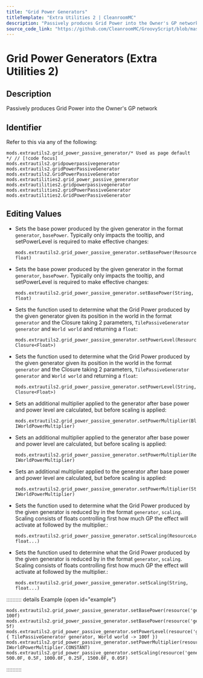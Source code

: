```yaml
---
title: "Grid Power Generators"
titleTemplate: "Extra Utilities 2 | CleanroomMC"
description: "Passively produces Grid Power into the Owner's GP network"
source_code_link: "https://github.com/CleanroomMC/GroovyScript/blob/master/src/main/java/com/cleanroommc/groovyscript/compat/mods/extrautils2/GridPowerPassiveGenerator.java"
---
```


# Grid Power Generators (Extra Utilities 2)

## Description

Passively produces Grid Power into the Owner's GP network

## Identifier

Refer to this via any of the following:

```groovy:no-line-numbers {1}
mods.extrautils2.grid_power_passive_generator/* Used as page default */ // [!code focus]
mods.extrautils2.gridpowerpassivegenerator
mods.extrautils2.gridPowerPassiveGenerator
mods.extrautils2.GridPowerPassiveGenerator
mods.extrautilities2.grid_power_passive_generator
mods.extrautilities2.gridpowerpassivegenerator
mods.extrautilities2.gridPowerPassiveGenerator
mods.extrautilities2.GridPowerPassiveGenerator
```


## Editing Values

- Sets the base power produced by the given generator in the format `generator`, `basePower`. Typically only impacts the tooltip, and setPowerLevel is required to make effective changes:

    ```groovy:no-line-numbers
    mods.extrautils2.grid_power_passive_generator.setBasePower(ResourceLocation, float)
    ```

- Sets the base power produced by the given generator in the format `generator`, `basePower`. Typically only impacts the tooltip, and setPowerLevel is required to make effective changes:

    ```groovy:no-line-numbers
    mods.extrautils2.grid_power_passive_generator.setBasePower(String, float)
    ```

- Sets the function used to determine what the Grid Power produced by the given generator given its position in the world in the format `generator` and the Closure taking 2 parameters, `TilePassiveGenerator generator` and `World world` and returning a `float`:

    ```groovy:no-line-numbers
    mods.extrautils2.grid_power_passive_generator.setPowerLevel(ResourceLocation, Closure<Float>)
    ```

- Sets the function used to determine what the Grid Power produced by the given generator given its position in the world in the format `generator` and the Closure taking 2 parameters, `TilePassiveGenerator generator` and `World world` and returning a `float`:

    ```groovy:no-line-numbers
    mods.extrautils2.grid_power_passive_generator.setPowerLevel(String, Closure<Float>)
    ```

- Sets an additional multiplier applied to the generator after base power and power level are calculated, but before scaling is applied:

    ```groovy:no-line-numbers
    mods.extrautils2.grid_power_passive_generator.setPowerMultiplier(BlockPassiveGenerator.GeneratorType, IWorldPowerMultiplier)
    ```

- Sets an additional multiplier applied to the generator after base power and power level are calculated, but before scaling is applied:

    ```groovy:no-line-numbers
    mods.extrautils2.grid_power_passive_generator.setPowerMultiplier(ResourceLocation, IWorldPowerMultiplier)
    ```

- Sets an additional multiplier applied to the generator after base power and power level are calculated, but before scaling is applied:

    ```groovy:no-line-numbers
    mods.extrautils2.grid_power_passive_generator.setPowerMultiplier(String, IWorldPowerMultiplier)
    ```

- Sets the function used to determine what the Grid Power produced by the given generator is reduced by in the format `generator`, `scaling`. Scaling consists of floats controlling first how much GP the effect will activate at followed by the multiplier.:

    ```groovy:no-line-numbers
    mods.extrautils2.grid_power_passive_generator.setScaling(ResourceLocation, float...)
    ```

- Sets the function used to determine what the Grid Power produced by the given generator is reduced by in the format `generator`, `scaling`. Scaling consists of floats controlling first how much GP the effect will activate at followed by the multiplier.:

    ```groovy:no-line-numbers
    mods.extrautils2.grid_power_passive_generator.setScaling(String, float...)
    ```

:::::::::: details Example {open id="example"}
```groovy:no-line-numbers
mods.extrautils2.grid_power_passive_generator.setBasePower(resource('generators:player_wind_up'), 100f)
mods.extrautils2.grid_power_passive_generator.setBasePower(resource('generators:creative'), 5f)
mods.extrautils2.grid_power_passive_generator.setPowerLevel(resource('generators:solar'), { TilePassiveGenerator generator, World world -> 100f })
mods.extrautils2.grid_power_passive_generator.setPowerMultiplier(resource('generators:wind'), IWorldPowerMultiplier.CONSTANT)
mods.extrautils2.grid_power_passive_generator.setScaling(resource('generators:creative'), 500.0F, 0.5F, 1000.0F, 0.25F, 1500.0F, 0.05F)
```

::::::::::
